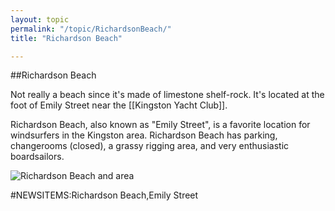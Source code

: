 ```yaml
---
layout: topic
permalink: "/topic/RichardsonBeach/"
title: "Richardson Beach"

---
```


##Richardson Beach

Not really a beach since it's made of limestone shelf-rock. It's located at the foot of Emily Street near the [[Kingston Yacht Club]].

Richardson Beach, also known as "Emily Street", is a favorite location for windsurfers in the Kingston area.  Richardson Beach has parking, changerooms (closed), a grassy rigging area, and very enthusiastic boardsailors.


<p><img src="Images/BreakwaterRichardsonKYC.jpg" alt="Richardson Beach and area">

#NEWSITEMS:Richardson Beach,Emily Street


